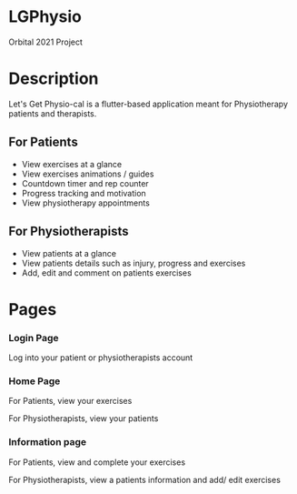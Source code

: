 # LGPhysio
Orbital 2021 Project 

# Description
Let's Get Physio-cal is a flutter-based application meant for Physiotherapy patients and therapists. 

## For Patients
- View exercises at a glance
- View exercises animations / guides
- Countdown timer and rep counter
- Progress tracking and motivation
- View physiotherapy appointments

## For Physiotherapists
- View patients at a glance
- View patients details such as injury, progress and exercises
- Add, edit and comment on patients exercises

# Pages
### Login Page
Log into your patient or physiotherapists account
### Home Page
For Patients, view your exercises

For Physiotherapists, view your patients
### Information page
For Patients, view and complete your exercises

For Physiotherapists, view a patients information and add/ edit exercises
